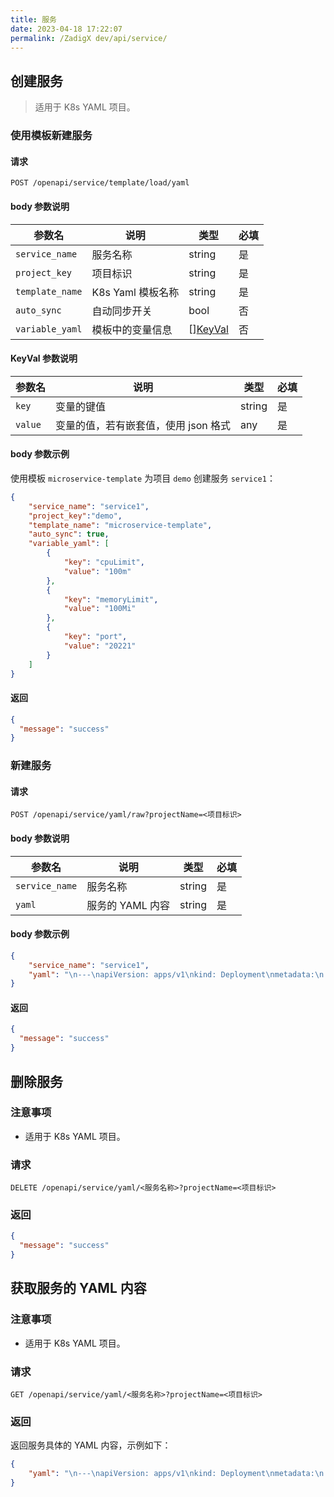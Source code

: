 ```yaml
---
title: 服务
date: 2023-04-18 17:22:07
permalink: /ZadigX dev/api/service/
---
```


## 创建服务

> 适用于 K8s YAML 项目。

### 使用模板新建服务

#### 请求

```
POST /openapi/service/template/load/yaml
```

#### body 参数说明

|参数名|说明|类型|必填|
|----------------|-------------------|---|---|
|`service_name`  |服务名称|string|是|
|`project_key` |项目标识| string|是|
|`template_name`   | K8s Yaml 模板名称| string|是|
|`auto_sync` |自动同步开关| bool|否|
|`variable_yaml` |模板中的变量信息| [][KeyVal](#KeyVal)|否|

<h4 id="KeyVal">KeyVal 参数说明</h4>

|参数名|说明|类型|必填|
|---|---|---|---|
|`key`|变量的键值|string|是|
|`value`|变量的值，若有嵌套值，使用 json 格式|any|是|

#### body 参数示例

使用模板 `microservice-template` 为项目 `demo` 创建服务 `service1`：

``` json
{
    "service_name": "service1",
    "project_key":"demo",
    "template_name": "microservice-template",
    "auto_sync": true,
    "variable_yaml": [
        {
            "key": "cpuLimit",
            "value": "100m"
        },
        {
            "key": "memoryLimit",
            "value": "100Mi"
        },
        {
            "key": "port",
            "value": "20221"
        }
    ]
}
```

#### 返回

```json
{
  "message": "success"
}
```

### 新建服务

#### 请求

```
POST /openapi/service/yaml/raw?projectName=<项目标识>
```

#### body 参数说明

|参数名|说明|类型|必填|
|----------------|-------------------|---|---|
|`service_name` |服务名称|string|是|
|`yaml`   | 服务的 YAML 内容| string|是|

#### body 参数示例

``` json
{
    "service_name": "service1",
    "yaml": "\n---\napiVersion: apps/v1\nkind: Deployment\nmetadata:\n  name: service1\n  labels: \n    app.kubernetes.io/name: demo\n    app.kubernetes.io/instance: service1\nspec:\n  selector:\n    matchLabels:\n      app.kubernetes.io/name: demo\n      app.kubernetes.io/instance: service1\n  replicas: 1\n  template:\n    metadata: \n      labels:\n        app.kubernetes.io/name: demo\n        app.kubernetes.io/instance: service1\n    spec:\n      containers:\n        - name: service1\n          image: koderover.tencentcloudcr.com/koderover-demo/service1:latest\n          imagePullPolicy: Always \n          command:\n            - /workspace/service1\n          ports:\n            - protocol: TCP\n              containerPort: 20221\n          resources:\n            limits:\n              memory: 50Mi\n              cpu: 50m\n---\napiVersion: v1\nkind: Service\nmetadata:\n  name: service1\n  labels:\n    app.kubernetes.io/name: demo\n    app.kubernetes.io/instance: service1\nspec:\n  type: NodePort\n  ports:\n    - protocol: TCP\n      port: 20221\n      targetPort: 20221"
}
```

#### 返回

```json
{
  "message": "success"
}
```

## 删除服务

### 注意事项

- 适用于 K8s YAML 项目。

### 请求

```
DELETE /openapi/service/yaml/<服务名称>?projectName=<项目标识>
```

### 返回

```json
{
  "message": "success"
}
```

## 获取服务的 YAML 内容

### 注意事项

- 适用于 K8s YAML 项目。

### 请求

```
GET /openapi/service/yaml/<服务名称>?projectName=<项目标识>
```

### 返回

返回服务具体的 YAML 内容，示例如下：

```json
{
    "yaml": "\n---\napiVersion: apps/v1\nkind: Deployment\nmetadata:\n  labels:\n    app: db\n  name: db\nspec:\n  replicas: 1\n  selector:\n    matchLabels:\n      app: db\n  template:\n    metadata:\n      labels:\n        app: db\n    spec:\n      containers:\n      - image: postgres:9.4\n        name: postgres\n        ports:\n        - containerPort: 5432\n          name: postgres\n        volumeMounts:\n        - mountPath: /var/lib/postgresql/data\n          name: db-data\n        env:\n        - name: POSTGRES_HOST_AUTH_METHOD\n          value: trust\n        resources:\n          limits:\n            memory: 50Mi\n            cpu: 50m\n      volumes:\n      - name: db-data\n        emptyDir: {}\n---\napiVersion: v1\nkind: Service\nmetadata:\n  labels:\n    app: db\n  name: db\nspec:\n  type: ClusterIP\n  ports:\n  - name: \"db-service\"\n    port: 5432\n    targetPort: 5432\n  selector:\n    app: db"
}
```